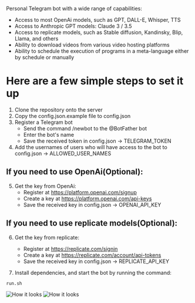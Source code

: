 Personal Telegram bot with a wide range of capabilities:
- Access to most OpenAi models, such as GPT, DALL-E, Whisper, TTS
- Access to Anthropic GPT models: Claude 3 / 3.5
- Access to replicate models, such as Stable diffusion, Kandinsky, Blip, Llama, and others
- Ability to download videos from various video hosting platforms
- Ability to schedule the execution of programs in a meta-language either by schedule or manually

# Here are a few simple steps to set it up

1. Clone the repository onto the server
2. Copy the config.json.example file to config.json
3. Register a Telegram bot
    - Send the command /newbot to the @BotFather bot
    - Enter the bot's name
    - Save the received token in config.json -> TELEGRAM_TOKEN
4. Add the usernames of users who will have access to the bot to config.json -> ALLOWED_USER_NAMES

## If you need to use OpenAi(Optional):

5. Get the key from OpenAi:
    - Register at https://platform.openai.com/signup
    - Create a key at https://platform.openai.com/api-keys
    - Save the received key in config.json -> OPENAI_API_KEY

## If you need to use replicate models(Optional):

6. Get the key from replicate:
    - Register at https://replicate.com/signin
    - Create a key at https://replicate.com/account/api-tokens
    - Save the received key in config.json -> REPLICATE_API_KEY


7. Install dependencies, and start the bot by running the command:

```run.sh```

![How it looks](/images/bot_screenshot.png)
![How it looks](/images/bot_screenshot2.png)

